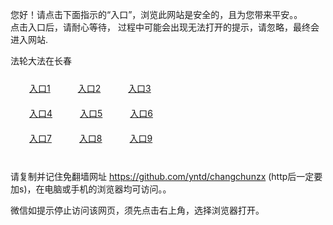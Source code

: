 您好！请点击下面指示的“入口”，浏览此网站是安全的，且为您带来平安。。 <br/>
点击入口后，请耐心等待， 过程中可能会出现无法打开的提示，请忽略，最终会进入网站. </br>

法轮大法在长春<br/>
<div style="padding:10px"><a style="margin:20px" target="_blank" href="https://dj4gosqv5xa0x.cloudfront.net/2Qpsp?fbiqvhvk" id="ccLink1" rel="nofollow">入口1</a> <a target="_blank" style="margin:20px" href="https://d35clu9g8sxtxh.cloudfront.net/2Qpsp?hxtilyk" id="ccLink2" rel="nofollow">入口2</a> <a style="margin:20px" target="_blank" href="https://d2181ahjv8iyq2.cloudfront.net/2Qpsp?gialj" id="ccLink3" rel="nofollow">入口3</a></div>

<div style="padding:10px" ><a style="margin:20px" target="_blank" href="https://dj4gosqv5xa0x.cloudfront.net/2Qpsp?fbiqvhvk" id="ccLink4" rel="nofollow">入口4</a> <a style="margin:20px" href="https://d35clu9g8sxtxh.cloudfront.net/2Qpsp?hxtilyk" target="_blank" id="ccLink5" rel="nofollow">入口5</a> <a style="margin:20px" href="https://d2181ahjv8iyq2.cloudfront.net/2Qpsp?gialj" target="_blank" id="ccLink6" rel="nofollow">入口6</a></div>

<div style="padding:10px"><a style="margin:20px" target="_blank" href="https://dj4gosqv5xa0x.cloudfront.net/2Qpsp?fbiqvhvk" id="ccLink7" rel="nofollow">入口7</a> <a style="margin:20px" href="https://d35clu9g8sxtxh.cloudfront.net/2Qpsp?hxtilyk" target="_blank" id="ccLink8" rel="nofollow">入口8</a> <a style="margin:20px" target="_blank" href="https://d2181ahjv8iyq2.cloudfront.net/2Qpsp?gialj" id="ccLink9" rel="nofollow">入口9</a></div>

<br/>



请复制并记住免翻墙网址 https://github.com/yntd/changchunzx (http后一定要加s)，在电脑或手机的浏览器均可访问。。<br/>

微信如提示停止访问该网页，须先点击右上角，选择浏览器打开。
